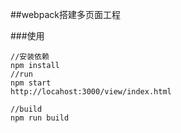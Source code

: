 ##webpack搭建多页面工程


###使用
```
//安装依赖
npm install
//run
npm start
http://locahost:3000/view/index.html

//build
npm run build
```
